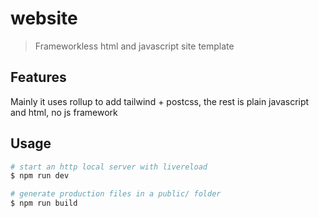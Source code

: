 # website

> Frameworkless html and javascript site template

## Features

Mainly it uses rollup to add tailwind + postcss, the rest is plain javascript and html, no js framework

## Usage

```bash
# start an http local server with livereload
$ npm run dev

# generate production files in a public/ folder
$ npm run build
```
